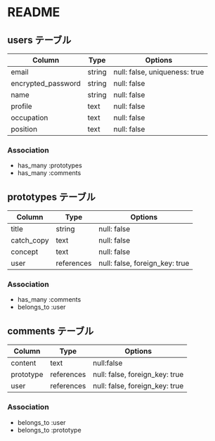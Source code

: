 # README


## users テーブル
| Column             | Type   | Options                       |
| ------------------ | ------ | -----------                   |
| email              | string | null: false, uniqueness: true |
| encrypted_password | string | null: false                   |
| name               | string | null: false                   |
| profile            | text   | null: false                   |
| occupation         | text   | null: false                   |
| position           | text   | null: false                   |

### Association
- has_many :prototypes
- has_many :comments


## prototypes テーブル
| Column     | Type       | Options                         |
| -------    | ---------- | ------------------------------  |
| title      | string     | null: false                     |
| catch_copy | text       | null: false                     |  
| concept    | text       | null: false                     |
| user       | references | null: false, foreign_key: true  |

### Association
- has_many :comments
- belongs_to :user



## comments テーブル
| Column    | Type       | Options                        |
| -------   | ---------- | ------------------------------ |
| content   | text       | null:false                     |
| prototype | references | null: false, foreign_key: true |
| user      | references | null: false, foreign_key: true |

### Association
- belongs_to :user
- belongs_to :prototype